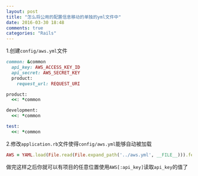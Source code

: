 ```yaml
---
layout: post
title: "怎么将公用的配置信息移动的单独的yml文件中"
date: 2016-03-30 18:48
comments: true
categories: "Rails"
---
```

1.创建`config/aws.yml`文件
```ruby
common: &common
  api_key: AWS_ACCESS_KEY_ID
  api_secret: AWS_SECRET_KEY
  product:
    request_url: REQUEST_URI

product:
  <<: *common

development:
  <<: *common

test:
  <<: *common
```
2.修改`application.rb`文件使得`config/aws.yml`能够自动被加载
```ruby
AWS = YAML.load(File.read(File.expand_path('../aws.yml', __FILE__))).fetch(Rails.env)
```
做完这样之后你就可以有项目的任意位置使用`AWS[:api_key]`读取`api_key`的值了
